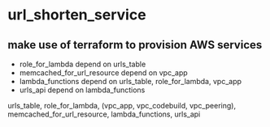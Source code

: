 # url_shorten_service

## make use of terraform to provision AWS services

* role_for_lambda depend on urls_table
* memcached_for_url_resource depend on vpc_app
* lambda_functions depend on urls_table, role_for_lambda, vpc_app
* urls_api depend on lambda_functions

urls_table, role_for_lambda, (vpc_app, vpc_codebuild, vpc_peering), memcached_for_url_resource, lambda_functions, urls_api